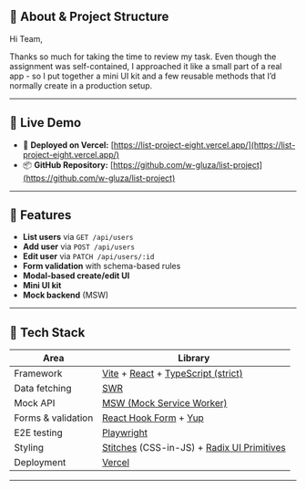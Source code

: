## 📂 About & Project Structure

Hi Team,

Thanks so much for taking the time to review my task. Even though the assignment was self-contained, I approached it like a small part of a real app - so I put together a mini UI kit and a few reusable methods that I’d normally create in a production setup.

---

## 🚀 Live Demo

- 🔗 **Deployed on Vercel:** [https://list-project-eight.vercel.app/](https://list-project-eight.vercel.app/)
- 📦 **GitHub Repository:** [https://github.com/w-gluza/list-project](https://github.com/w-gluza/list-project)

---

## 🧩 Features

- **List users** via `GET /api/users`
- **Add user** via `POST /api/users`
- **Edit user** via `PATCH /api/users/:id`
- **Form validation** with schema-based rules
- **Modal-based create/edit UI**
- **Mini UI kit**
- **Mock backend** (MSW)

---

## 🚀 Tech Stack

| Area               | Library                                                                                                            |
| ------------------ | ------------------------------------------------------------------------------------------------------------------ |
| Framework          | [Vite](https://vitejs.dev/) + [React](https://react.dev/) + [TypeScript (strict)](https://www.typescriptlang.org/) |
| Data fetching      | [SWR](https://swr.vercel.app/)                                                                                     |
| Mock API           | [MSW (Mock Service Worker)](https://mswjs.io/)                                                                     |
| Forms & validation | [React Hook Form](https://react-hook-form.com/) + [Yup](https://github.com/jquense/yup)                            |
| E2E testing        | [Playwright](https://playwright.dev/)                                                                              |
| Styling            | [Stitches](https://stitches.dev/) (CSS-in-JS) + [Radix UI Primitives](https://www.radix-ui.com/primitives)         |
| Deployment         | [Vercel](https://vercel.com/)                                                                                      |

---

